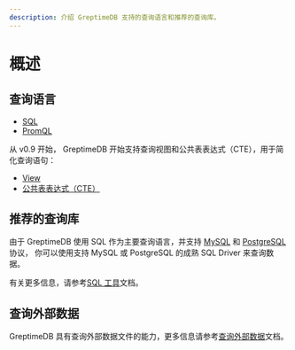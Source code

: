 ```yaml
---
description: 介绍 GreptimeDB 支持的查询语言和推荐的查询库。
---
```


# 概述

## 查询语言

- [SQL](./sql.md)
- [PromQL](promql.md)

从 v0.9 开始， GreptimeDB 开始支持查询视图和公共表表达式（CTE），用于简化查询语句：

* [View](./view.md)
* [公共表表达式（CTE）](./cte.md)

## 推荐的查询库

由于 GreptimeDB 使用 SQL 作为主要查询语言，并支持 [MySQL](/user-guide/protocols/mysql.md) 和 [PostgreSQL](/user-guide/protocols/postgresql.md) 协议，
你可以使用支持 MySQL 或 PostgreSQL 的成熟 SQL Driver 来查询数据。

有关更多信息，请参考[SQL 工具](/reference/sql-tools.md)文档。

## 查询外部数据

GreptimeDB 具有查询外部数据文件的能力，更多信息请参考[查询外部数据](./query-external-data.md)文档。
